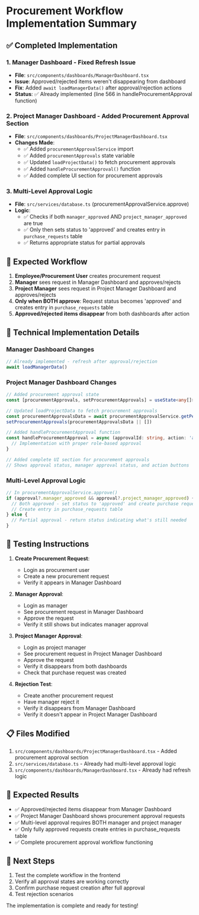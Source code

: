 # Procurement Workflow Implementation Summary

## ✅ Completed Implementation

### 1. Manager Dashboard - Fixed Refresh Issue
- **File**: `src/components/dashboards/ManagerDashboard.tsx`
- **Issue**: Approved/rejected items weren't disappearing from dashboard
- **Fix**: Added `await loadManagerData()` after approval/rejection actions
- **Status**: ✅ Already implemented (line 566 in handleProcurementApproval function)

### 2. Project Manager Dashboard - Added Procurement Approval Section
- **File**: `src/components/dashboards/ProjectManagerDashboard.tsx`
- **Changes Made**:
  - ✅ Added `procurementApprovalService` import
  - ✅ Added `procurementApprovals` state variable
  - ✅ Updated `loadProjectData()` to fetch procurement approvals
  - ✅ Added `handleProcurementApproval()` function
  - ✅ Added complete UI section for procurement approvals

### 3. Multi-Level Approval Logic
- **File**: `src/services/database.ts` (procurementApprovalService.approve)
- **Logic**: 
  - ✅ Checks if both `manager_approved` AND `project_manager_approved` are true
  - ✅ Only then sets status to 'approved' and creates entry in `purchase_requests` table
  - ✅ Returns appropriate status for partial approvals

## 🎯 Expected Workflow

1. **Employee/Procurement User** creates procurement request
2. **Manager** sees request in Manager Dashboard and approves/rejects
3. **Project Manager** sees request in Project Manager Dashboard and approves/rejects
4. **Only when BOTH approve**: Request status becomes 'approved' and creates entry in `purchase_requests` table
5. **Approved/rejected items disappear** from both dashboards after action

## 🔧 Technical Implementation Details

### Manager Dashboard Changes
```typescript
// Already implemented - refresh after approval/rejection
await loadManagerData()
```

### Project Manager Dashboard Changes
```typescript
// Added procurement approval state
const [procurementApprovals, setProcurementApprovals] = useState<any[]>([])

// Updated loadProjectData to fetch procurement approvals
const procurementApprovalsData = await procurementApprovalService.getPendingApprovals()
setProcurementApprovals(procurementApprovalsData || [])

// Added handleProcurementApproval function
const handleProcurementApproval = async (approvalId: string, action: 'approve' | 'reject') => {
  // Implementation with proper role-based approval
}

// Added complete UI section for procurement approvals
// Shows approval status, manager approval status, and action buttons
```

### Multi-Level Approval Logic
```typescript
// In procurementApprovalService.approve()
if (approval?.manager_approved && approval?.project_manager_approved) {
  // Both approved - set status to 'approved' and create purchase request
  // Create entry in purchase_requests table
} else {
  // Partial approval - return status indicating what's still needed
}
```

## 🧪 Testing Instructions

1. **Create Procurement Request**:
   - Login as procurement user
   - Create a new procurement request
   - Verify it appears in Manager Dashboard

2. **Manager Approval**:
   - Login as manager
   - See procurement request in Manager Dashboard
   - Approve the request
   - Verify it still shows but indicates manager approval

3. **Project Manager Approval**:
   - Login as project manager
   - See procurement request in Project Manager Dashboard
   - Approve the request
   - Verify it disappears from both dashboards
   - Check that purchase request was created

4. **Rejection Test**:
   - Create another procurement request
   - Have manager reject it
   - Verify it disappears from Manager Dashboard
   - Verify it doesn't appear in Project Manager Dashboard

## 📋 Files Modified

1. `src/components/dashboards/ProjectManagerDashboard.tsx` - Added procurement approval section
2. `src/services/database.ts` - Already had multi-level approval logic
3. `src/components/dashboards/ManagerDashboard.tsx` - Already had refresh logic

## 🎉 Expected Results

- ✅ Approved/rejected items disappear from Manager Dashboard
- ✅ Project Manager Dashboard shows procurement approval requests
- ✅ Multi-level approval requires BOTH manager and project manager
- ✅ Only fully approved requests create entries in purchase_requests table
- ✅ Complete procurement approval workflow functioning

## 🚀 Next Steps

1. Test the complete workflow in the frontend
2. Verify all approval states are working correctly
3. Confirm purchase request creation after full approval
4. Test rejection scenarios

The implementation is complete and ready for testing!
